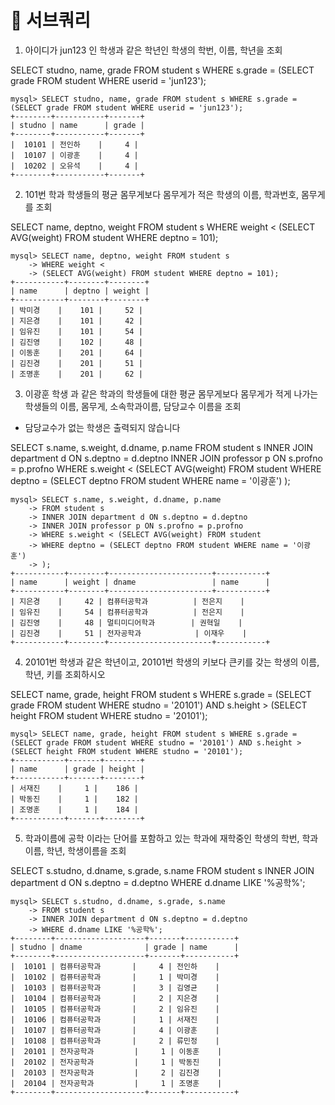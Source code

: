 # 📌 서브쿼리

1. 아이디가 jun123 인 학생과 같은 학년인 학생의 학번, 이름, 학년을 조회 

SELECT studno, name, grade FROM student s WHERE s.grade = (SELECT grade FROM student WHERE userid = 'jun123');

```
mysql> SELECT studno, name, grade FROM student s WHERE s.grade = (SELECT grade FROM student WHERE userid = 'jun123');
+--------+-----------+-------+
| studno | name      | grade |
+--------+-----------+-------+
|  10101 | 전인하    |     4 |
|  10107 | 이광훈    |     4 |
|  10202 | 오유석    |     4 |
+--------+-----------+-------+
```

2. 101번 학과 학생들의 평균 몸무게보다 몸무게가 적은 학생의 이름, 학과번호, 몸무게를 조회

SELECT name, deptno, weight FROM student s 
WHERE weight < 
(SELECT AVG(weight) FROM student WHERE deptno = 101);

```
mysql> SELECT name, deptno, weight FROM student s
    -> WHERE weight <
    -> (SELECT AVG(weight) FROM student WHERE deptno = 101);
+-----------+--------+--------+
| name      | deptno | weight |
+-----------+--------+--------+
| 박미경    |    101 |     52 |
| 지은경    |    101 |     42 |
| 임유진    |    101 |     54 |
| 김진영    |    102 |     48 |
| 이동훈    |    201 |     64 |
| 김진경    |    201 |     51 |
| 조명훈    |    201 |     62 |

```

3. 이광훈 학생 과 같은 학과의 학생들에 대한 평균 몸무게보다 몸무게가 적게 나가는 학생들의 이름, 몸무게, 소속학과이름, 담당교수 이름을 조회
- 담당교수가 없는 학생은 출력되지 않습니다

SELECT s.name, s.weight, d.dname, p.name 
FROM student s
INNER JOIN department d ON s.deptno = d.deptno
INNER JOIN professor p ON s.profno = p.profno
WHERE s.weight < (SELECT AVG(weight) FROM student 
WHERE deptno = (SELECT deptno FROM student WHERE name = '이광훈')
);

```
mysql> SELECT s.name, s.weight, d.dname, p.name
    -> FROM student s
    -> INNER JOIN department d ON s.deptno = d.deptno
    -> INNER JOIN professor p ON s.profno = p.profno
    -> WHERE s.weight < (SELECT AVG(weight) FROM student
    -> WHERE deptno = (SELECT deptno FROM student WHERE name = '이광훈')
    -> );
+-----------+--------+-----------------------+-----------+
| name      | weight | dname                 | name      |
+-----------+--------+-----------------------+-----------+
| 지은경    |     42 | 컴퓨터공학과          | 전은지    |
| 임유진    |     54 | 컴퓨터공학과          | 전은지    |
| 김진영    |     48 | 멀티미디어학과        | 권혁일    |
| 김진경    |     51 | 전자공학과            | 이재우    |
+-----------+--------+-----------------------+-----------+

```

4. 20101번 학생과 같은 학년이고, 20101번 학생의 키보다 큰키를 갖는 학생의 이름, 학년, 키를 조회하시오 

SELECT name, grade, height FROM student s 
WHERE s.grade = (SELECT grade FROM student WHERE studno = '20101')
AND s.height > (SELECT height FROM student WHERE studno = '20101');

```
mysql> SELECT name, grade, height FROM student s WHERE s.grade = (SELECT grade FROM student WHERE studno = '20101') AND s.height > (SELECT height FROM student WHERE studno = '20101');
+-----------+-------+--------+
| name      | grade | height |
+-----------+-------+--------+
| 서재진    |     1 |    186 |
| 박동진    |     1 |    182 |
| 조명훈    |     1 |    184 |
+-----------+-------+--------+
```

5. 학과이름에 공학 이라는 단어를 포함하고 있는 학과에 재학중인 학생의 학번, 학과이름, 학년, 학생이름을 조회 
   
SELECT s.studno, d.dname, s.grade, s.name 
FROM student s 
INNER JOIN department d ON s.deptno = d.deptno
WHERE d.dname LIKE '%공학%';

```
mysql> SELECT s.studno, d.dname, s.grade, s.name
    -> FROM student s
    -> INNER JOIN department d ON s.deptno = d.deptno
    -> WHERE d.dname LIKE '%공학%';
+--------+--------------------+-------+-----------+
| studno | dname              | grade | name      |
+--------+--------------------+-------+-----------+
|  10101 | 컴퓨터공학과       |     4 | 전인하    |
|  10102 | 컴퓨터공학과       |     1 | 박미경    |
|  10103 | 컴퓨터공학과       |     3 | 김영균    |
|  10104 | 컴퓨터공학과       |     2 | 지은경    |
|  10105 | 컴퓨터공학과       |     2 | 임유진    |
|  10106 | 컴퓨터공학과       |     1 | 서재진    |
|  10107 | 컴퓨터공학과       |     4 | 이광훈    |
|  10108 | 컴퓨터공학과       |     2 | 류민정    |
|  20101 | 전자공학과         |     1 | 이동훈    |
|  20102 | 전자공학과         |     1 | 박동진    |
|  20103 | 전자공학과         |     2 | 김진경    |
|  20104 | 전자공학과         |     1 | 조명훈    |
+--------+--------------------+-------+-----------+
```